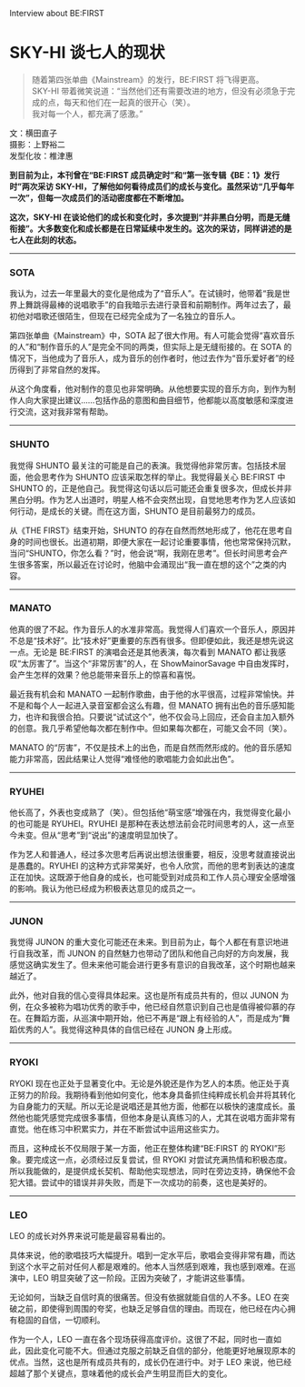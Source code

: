 Interview about BE:FIRST

# SKY-HI 谈七人的现状

> 随着第四张单曲《Mainstream》的发行，BE:FIRST 将飞得更高。  
> SKY-HI 带着微笑说道：“当然他们还有需要改进的地方，但没有必须急于完成的点，每天和他们在一起真的很开心（笑）。  
> 我对每一个人，都充满了感激。”

文：横田直子  
摄影：上野裕二  
发型化妆：椎津惠

**到目前为止，本刊曾在“BE:FIRST 成员确定时”和“第一张专辑《BE：1》发行时”两次采访 SKY-HI，了解他如何看待成员们的成长与变化。虽然采访“几乎每年一次”，但每一次成员们的活动密度都在不断增加。**

**这次，SKY-HI 在谈论他们的成长和变化时，多次提到“并非黑白分明，而是无缝衔接”。大多数变化和成长都是在日常延续中发生的。这次的采访，同样讲述的是七人在此刻的状态。**

---

### SOTA
我认为，过去一年里最大的变化是他成为了“音乐人”。在试镜时，他带着“我是世界上舞跳得最棒的说唱歌手”的自我暗示去进行录音和前期制作。两年过去了，最初他对唱歌还很陌生，但现在已经完全成为了一名独立的音乐人。

第四张单曲《Mainstream》中，SOTA 起了很大作用。有人可能会觉得“喜欢音乐的人”和“制作音乐的人”是完全不同的两类，但实际上是无缝衔接的。在 SOTA 的情况下，当他成为了音乐人，成为音乐的创作者时，他过去作为“音乐爱好者”的经历得到了非常自然的发挥。

从这个角度看，他对制作的意见也非常明确。从他想要实现的音乐方向，到作为制作人向大家提出建议……包括作品的意图和曲目细节，他都能以高度敏感和深度进行交流，这对我非常有帮助。

---

### SHUNTO
我觉得 SHUNTO 最关注的可能是自己的表演。我觉得他非常厉害。包括技术层面，他会思考作为 SHUNTO 应该采取怎样的举止。我觉得最关心 BE:FIRST 中 SHUNTO 的，正是他自己。我觉得这句话以后可能还会重复很多次，但成长并非黑白分明。作为艺人出道时，明星人格不会突然出现，自觉地思考作为艺人应该如何行动，是成长的关键。而在这方面，SHUNTO 是目前最努力的成员。

从《THE FIRST》结束开始，SHUNTO 的存在自然而然地形成了，他花在思考自身的时间也很长。出道初期，即便大家在一起讨论重要事情，他也常常保持沉默，当问“SHUNTO，你怎么看？”时，他会说“啊，我刚在思考”。但长时间思考会产生很多答案，所以最近在讨论时，他脑中会涌现出“我一直在想的这个”之类的内容。

---

### MANATO
他真的很了不起。作为音乐人的水准非常高。我觉得人们喜欢一个音乐人，原因并不总是“技术好”。比“技术好”更重要的东西有很多。但即便如此，我还是想先说这一点。无论是 BE:FIRST 的演唱会还是其他表演，每次看到 MANATO 都让我感叹“太厉害了”。当这个“非常厉害”的人，在 ShowMainorSavage 中自由发挥时，会产生怎样的效果？他总能带来音乐上的惊喜和喜悦。

最近我有机会和 MANATO 一起制作歌曲，由于他的水平很高，过程非常愉快。并不是和每个人一起进入录音室都会这么有趣，但 MANATO 拥有出色的音乐感知能力，也许和我很合拍。只要说“试试这个”，他不仅会马上回应，还会自主加入额外的创意。我几乎希望他每次都在制作中。但如果每次都在，可能又会不同（笑）。

MANATO 的“厉害”，不仅是技术上的出色，而是自然而然形成的。他的音乐感知能力非常高，因此结果让人觉得“难怪他的歌唱能力会如此出色”。

---

### RYUHEI
他长高了，外表也变成熟了（笑）。但包括他“萌宝感”增强在内，我觉得变化最小的也可能是 RYUHEI。RYUHEI 是那种在表达想法前会花时间思考的人，这一点至今未变。但从“思考”到“说出”的速度明显加快了。

作为艺人和普通人，经过多次思考后再说出想法很重要，相反，没思考就直接说出是愚蠢的。RYUHEI 的这种方式非常美好，也令人欣赏，而他的思考到表达的速度正在加快。这既源于他自身的成长，也可能受到对成员和工作人员心理安全感增强的影响。我认为他已经成为积极表达意见的成员之一。

---

### JUNON
我觉得 JUNON 的重大变化可能还在未来。到目前为止，每个人都在有意识地进行自我改革，而 JUNON 的自然魅力也带动了团队和他自己向好的方向发展，我感觉这确实发生了。但未来他可能会进行更多有意识的自我改革，这个时期也越来越近了。

此外，他对自我的信心变得具体起来。这也是所有成员共有的，但以 JUNON 为例，在众多被称为唱功优秀的歌手中，他已经自然意识到自己也是值得被仰慕的存在。在舞蹈方面，从巡演中期开始，他已不再是“跟上有经验的人”，而是成为“舞蹈优秀的人”。我觉得这种具体的自信已经在 JUNON 身上形成。

---

### RYOKI
RYOKI 现在也正处于显著变化中。无论是外貌还是作为艺人的本质。他正处于真正努力的阶段。我期待看到他如何变化，他本身具备抓住纯粹成长机会并将其转化为自身能力的天赋。所以无论是说唱还是其他方面，他都在以极快的速度成长。虽然他也能凭感觉完成很多事情，但他本身是认真练习的人，尤其在说唱方面非常有直觉。他在练习中积累实力，并在不断尝试中运用这些实力。

而且，这种成长不仅局限于某一方面，他正在整体构建“BE:FIRST 的 RYOKI”形象。要完成这一点，必须经过反复尝试，但 RYOKI 对尝试充满热情和积极态度。所以我能做的，是提供成长契机、帮助他实现想法，同时在旁边支持，确保他不会犯大错。尝试中的错误并非失败，而是下一次成功的前奏，这也是美好的。

---

### LEO
LEO 的成长对外界来说可能是最容易看出的。

具体来说，他的歌唱技巧大幅提升。唱到一定水平后，歌唱会变得非常有趣，而达到这个水平之前对任何人都是艰难的。他本人当然感到艰难，我也感到艰难。在巡演中，LEO 明显突破了这一阶段。正因为突破了，才能讲这些事情。

无论如何，当缺乏自信时真的很痛苦。但没有依据就能自信的人不多。LEO 在突破之前，即使得到周围的夸奖，也缺乏足够自信的理由。而现在，他已经在内心拥有稳固的自信，一切顺利。

作为一个人，LEO 一直在各个现场获得高度评价。这很了不起，同时也一直如此，因此变化可能不大。但通过克服之前缺乏自信的部分，他能更好地展现原本的优点。当然，这也是所有成员共有的，成长仍在进行中。对于 LEO 来说，他已经超越了那个关键点，意味着他的成长会产生明显而巨大的变化。
